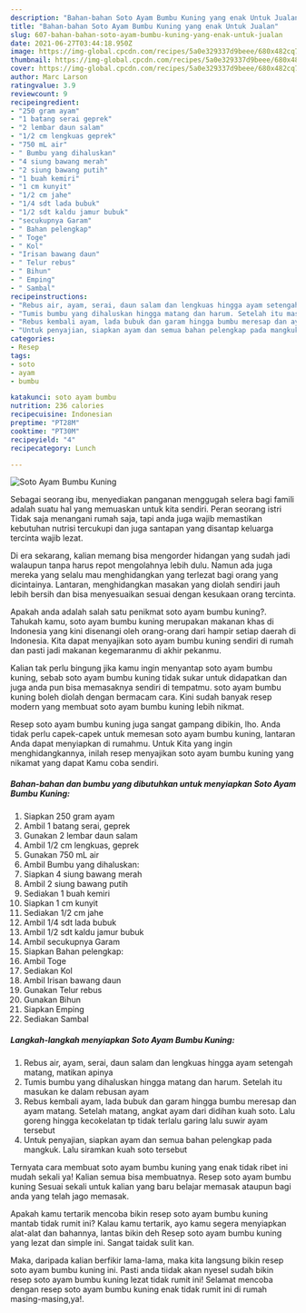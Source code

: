 ```yaml
---
description: "Bahan-bahan Soto Ayam Bumbu Kuning yang enak Untuk Jualan"
title: "Bahan-bahan Soto Ayam Bumbu Kuning yang enak Untuk Jualan"
slug: 607-bahan-bahan-soto-ayam-bumbu-kuning-yang-enak-untuk-jualan
date: 2021-06-27T03:44:18.950Z
image: https://img-global.cpcdn.com/recipes/5a0e329337d9beee/680x482cq70/soto-ayam-bumbu-kuning-foto-resep-utama.jpg
thumbnail: https://img-global.cpcdn.com/recipes/5a0e329337d9beee/680x482cq70/soto-ayam-bumbu-kuning-foto-resep-utama.jpg
cover: https://img-global.cpcdn.com/recipes/5a0e329337d9beee/680x482cq70/soto-ayam-bumbu-kuning-foto-resep-utama.jpg
author: Marc Larson
ratingvalue: 3.9
reviewcount: 9
recipeingredient:
- "250 gram ayam"
- "1 batang serai geprek"
- "2 lembar daun salam"
- "1/2 cm lengkuas geprek"
- "750 mL air"
- " Bumbu yang dihaluskan"
- "4 siung bawang merah"
- "2 siung bawang putih"
- "1 buah kemiri"
- "1 cm kunyit"
- "1/2 cm jahe"
- "1/4 sdt lada bubuk"
- "1/2 sdt kaldu jamur bubuk"
- "secukupnya Garam"
- " Bahan pelengkap"
- " Toge"
- " Kol"
- "Irisan bawang daun"
- " Telur rebus"
- " Bihun"
- " Emping"
- " Sambal"
recipeinstructions:
- "Rebus air, ayam, serai, daun salam dan lengkuas hingga ayam setengah matang, matikan apinya"
- "Tumis bumbu yang dihaluskan hingga matang dan harum. Setelah itu masukan ke dalam rebusan ayam"
- "Rebus kembali ayam, lada bubuk dan garam hingga bumbu meresap dan ayam matang. Setelah matang, angkat ayam dari didihan kuah soto. Lalu goreng hingga kecokelatan tp tidak terlalu garing lalu suwir ayam tersebut"
- "Untuk penyajian, siapkan ayam dan semua bahan pelengkap pada mangkuk. Lalu siramkan kuah soto tersebut"
categories:
- Resep
tags:
- soto
- ayam
- bumbu

katakunci: soto ayam bumbu 
nutrition: 236 calories
recipecuisine: Indonesian
preptime: "PT28M"
cooktime: "PT30M"
recipeyield: "4"
recipecategory: Lunch

---
```



![Soto Ayam Bumbu Kuning](https://img-global.cpcdn.com/recipes/5a0e329337d9beee/680x482cq70/soto-ayam-bumbu-kuning-foto-resep-utama.jpg)

Sebagai seorang ibu, menyediakan panganan menggugah selera bagi famili adalah suatu hal yang memuaskan untuk kita sendiri. Peran seorang istri Tidak saja menangani rumah saja, tapi anda juga wajib memastikan kebutuhan nutrisi tercukupi dan juga santapan yang disantap keluarga tercinta wajib lezat.

Di era  sekarang, kalian memang bisa mengorder hidangan yang sudah jadi walaupun tanpa harus repot mengolahnya lebih dulu. Namun ada juga mereka yang selalu mau menghidangkan yang terlezat bagi orang yang dicintainya. Lantaran, menghidangkan masakan yang diolah sendiri jauh lebih bersih dan bisa menyesuaikan sesuai dengan kesukaan orang tercinta. 



Apakah anda adalah salah satu penikmat soto ayam bumbu kuning?. Tahukah kamu, soto ayam bumbu kuning merupakan makanan khas di Indonesia yang kini disenangi oleh orang-orang dari hampir setiap daerah di Indonesia. Kita dapat menyajikan soto ayam bumbu kuning sendiri di rumah dan pasti jadi makanan kegemaranmu di akhir pekanmu.

Kalian tak perlu bingung jika kamu ingin menyantap soto ayam bumbu kuning, sebab soto ayam bumbu kuning tidak sukar untuk didapatkan dan juga anda pun bisa memasaknya sendiri di tempatmu. soto ayam bumbu kuning boleh diolah dengan bermacam cara. Kini sudah banyak resep modern yang membuat soto ayam bumbu kuning lebih nikmat.

Resep soto ayam bumbu kuning juga sangat gampang dibikin, lho. Anda tidak perlu capek-capek untuk memesan soto ayam bumbu kuning, lantaran Anda dapat menyiapkan di rumahmu. Untuk Kita yang ingin menghidangkannya, inilah resep menyajikan soto ayam bumbu kuning yang nikamat yang dapat Kamu coba sendiri.

<!--inarticleads1-->

##### Bahan-bahan dan bumbu yang dibutuhkan untuk menyiapkan Soto Ayam Bumbu Kuning:

1. Siapkan 250 gram ayam
1. Ambil 1 batang serai, geprek
1. Gunakan 2 lembar daun salam
1. Ambil 1/2 cm lengkuas, geprek
1. Gunakan 750 mL air
1. Ambil  Bumbu yang dihaluskan:
1. Siapkan 4 siung bawang merah
1. Ambil 2 siung bawang putih
1. Sediakan 1 buah kemiri
1. Siapkan 1 cm kunyit
1. Sediakan 1/2 cm jahe
1. Ambil 1/4 sdt lada bubuk
1. Ambil 1/2 sdt kaldu jamur bubuk
1. Ambil secukupnya Garam
1. Siapkan  Bahan pelengkap:
1. Ambil  Toge
1. Sediakan  Kol
1. Ambil Irisan bawang daun
1. Gunakan  Telur rebus
1. Gunakan  Bihun
1. Siapkan  Emping
1. Sediakan  Sambal




<!--inarticleads2-->

##### Langkah-langkah menyiapkan Soto Ayam Bumbu Kuning:

1. Rebus air, ayam, serai, daun salam dan lengkuas hingga ayam setengah matang, matikan apinya
1. Tumis bumbu yang dihaluskan hingga matang dan harum. Setelah itu masukan ke dalam rebusan ayam
1. Rebus kembali ayam, lada bubuk dan garam hingga bumbu meresap dan ayam matang. Setelah matang, angkat ayam dari didihan kuah soto. Lalu goreng hingga kecokelatan tp tidak terlalu garing lalu suwir ayam tersebut
1. Untuk penyajian, siapkan ayam dan semua bahan pelengkap pada mangkuk. Lalu siramkan kuah soto tersebut




Ternyata cara membuat soto ayam bumbu kuning yang enak tidak ribet ini mudah sekali ya! Kalian semua bisa membuatnya. Resep soto ayam bumbu kuning Sesuai sekali untuk kalian yang baru belajar memasak ataupun bagi anda yang telah jago memasak.

Apakah kamu tertarik mencoba bikin resep soto ayam bumbu kuning mantab tidak rumit ini? Kalau kamu tertarik, ayo kamu segera menyiapkan alat-alat dan bahannya, lantas bikin deh Resep soto ayam bumbu kuning yang lezat dan simple ini. Sangat taidak sulit kan. 

Maka, daripada kalian berfikir lama-lama, maka kita langsung bikin resep soto ayam bumbu kuning ini. Pasti anda tiidak akan nyesel sudah bikin resep soto ayam bumbu kuning lezat tidak rumit ini! Selamat mencoba dengan resep soto ayam bumbu kuning enak tidak rumit ini di rumah masing-masing,ya!.

